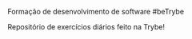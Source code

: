 Formação de desenvolvimento de software #beTrybe

Repositório de exercícios diários feito na Trybe!

